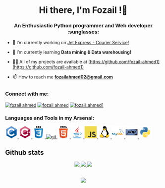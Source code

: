 <h1 align="center">Hi there, I'm Fozail !👋</h1>
<h3 align="center">An Enthusiastic Python programmer and Web developer :sunglasses:</h3>

- 🔭 I’m currently working on [Jet Express - Courier Service!](https://github.com/fozail-ahmed1/Courier-Management-System)

- 🌱 I’m currently learning **Data mining & Data warehousing!**

- 👨‍💻 All of my projects are available at [https://github.com/fozail-ahmed1](https://github.com/fozail-ahmed1)

- 📫 How to reach me **fozailahmed02@gmail.com**

##
<div align="center">
<h3 align="left">Connect with me:</h3>
<p align="left">
<a href="https://github.com/fozail-ahmed1" target="blank"><img align="center" src="https://raw.githubusercontent.com/rahuldkjain/github-profile-readme-generator/master/src/images/icons/Social/github.svg" alt="fozail ahmed" height="30" width="40" /></a>
<a href="https://linkedin.com/in/fozail ahmed" target="blank"><img align="center" src="https://raw.githubusercontent.com/rahuldkjain/github-profile-readme-generator/master/src/images/icons/Social/linked-in-alt.svg" alt="fozail ahmed" height="30" width="40" /></a>
<a href="https://instagram.com/fozail_ahmed1" target="blank"><img align="center" src="https://raw.githubusercontent.com/rahuldkjain/github-profile-readme-generator/master/src/images/icons/Social/instagram.svg" alt="fozail_ahmed1" height="30" width="40" /></a>
</p>
</div>

<h3 align="left">Languages and Tools in my Arsenal: </h3>
<p align="left"> <a href="https://www.cprogramming.com/" target="_blank" rel="noreferrer"> <img src="https://raw.githubusercontent.com/devicons/devicon/master/icons/c/c-original.svg" alt="c" width="40" height="40"/> </a> <a href="https://www.w3schools.com/cpp/" target="_blank" rel="noreferrer"> <img src="https://raw.githubusercontent.com/devicons/devicon/master/icons/cplusplus/cplusplus-original.svg" alt="cplusplus" width="40" height="40"/> </a> <a href="https://www.w3schools.com/css/" target="_blank" rel="noreferrer"> <img src="https://raw.githubusercontent.com/devicons/devicon/master/icons/css3/css3-original-wordmark.svg" alt="css3" width="40" height="40"/> </a> <a href="https://git-scm.com/" target="_blank" rel="noreferrer"> <img src="https://www.vectorlogo.zone/logos/git-scm/git-scm-icon.svg" alt="git" width="40" height="40"/> </a> <a href="https://www.w3.org/html/" target="_blank" rel="noreferrer"> <img src="https://raw.githubusercontent.com/devicons/devicon/master/icons/html5/html5-original-wordmark.svg" alt="html5" width="40" height="40"/> </a> <a href="https://www.java.com" target="_blank" rel="noreferrer"> <img src="https://raw.githubusercontent.com/devicons/devicon/master/icons/java/java-original.svg" alt="java" width="40" height="40"/> </a> <a href="https://developer.mozilla.org/en-US/docs/Web/JavaScript" target="_blank" rel="noreferrer"> <img src="https://raw.githubusercontent.com/devicons/devicon/master/icons/javascript/javascript-original.svg" alt="javascript" width="40" height="40"/> </a> <a href="https://www.linux.org/" target="_blank" rel="noreferrer"> <img src="https://raw.githubusercontent.com/devicons/devicon/master/icons/linux/linux-original.svg" alt="linux" width="40" height="40"/> </a> <a href="https://www.mysql.com/" target="_blank" rel="noreferrer"> <img src="https://raw.githubusercontent.com/devicons/devicon/master/icons/mysql/mysql-original-wordmark.svg" alt="mysql" width="40" height="40"/> </a> <a href="https://www.php.net" target="_blank" rel="noreferrer"> <img src="https://raw.githubusercontent.com/devicons/devicon/master/icons/php/php-original.svg" alt="php" width="40" height="40"/> </a> <a href="https://www.python.org" target="_blank" rel="noreferrer"> <img src="https://raw.githubusercontent.com/devicons/devicon/master/icons/python/python-original.svg" alt="python" width="40" height="40"/> </a> </p>

## Github stats
<p align="center">
  <a href="https://github.com/fozail-ahmed1">
    <img width="49%" src="https://github-readme-stats.vercel.app/api?username=fozail-ahmed1&show_icons=true&count_private=true" />
  </a>
  <a href="https://github.com/fozail-ahmed1">
    <img width="49%" src="https://github-readme-streak-stats.herokuapp.com/?user=fozail-ahmed1" />
  </a>
  <a href="https://github.com/fozail-ahmed1">
    <img width="42%" src="https://github-readme-stats.vercel.app/api/top-langs/?username=fozail-ahmed1&hide_border=true&layout=compact" />
  </a>
</p>  
<br/>
<div align="center">
<img src="https://komarev.com/ghpvc/?username=fozail-ahmed1&&style=flat-square" align="center" />
</div>  
<!--
**fozail-ahmed1/fozail-ahmed1** is a ✨ _special_ ✨ repository because its `README.md` (this file) appears on your GitHub profile.

Here are some ideas to get you started:

- 🔭 I’m currently working on ...
- 🌱 I’m currently learning ...
- 👯 I’m looking to collaborate on ...
- 🤔 I’m looking for help with ...
- 💬 Ask me about ...
- 📫 How to reach me: ...
- 😄 Pronouns: ...
- ⚡ Fun fact: ...
-->
